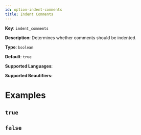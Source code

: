 ```yaml
---
id: option-indent-comments
title: Indent Comments
---
```

**Key**: `indent_comments`

**Description**: Determines whether comments should be indented.

**Type**: `boolean`

**Default**: `true`

**Supported Languages**: 

**Supported Beautifiers**: 

# Examples
## `true`
## `false`